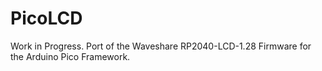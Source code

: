 # PicoLCD
Work in Progress. Port of the Waveshare RP2040-LCD-1.28 Firmware for the Arduino Pico Framework.
